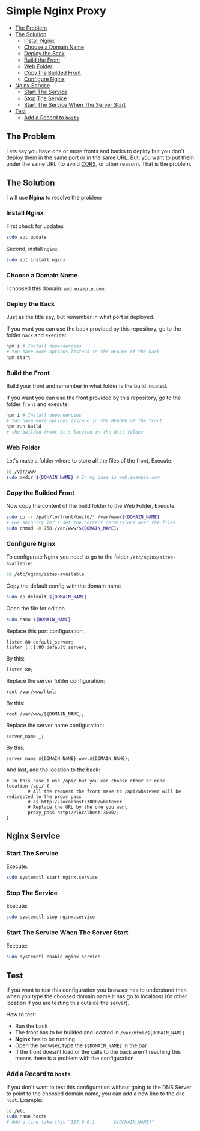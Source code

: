 # Simple Nginx Proxy <!-- omit in toc -->
- [The Problem](#the-problem)
- [The Solution](#the-solution)
  - [Install Nginx](#install-nginx)
  - [Choose a Domain Name](#choose-a-domain-name)
  - [Deploy the Back](#deploy-the-back)
  - [Build the Front](#build-the-front)
  - [Web Folder](#web-folder)
  - [Copy the Builded Front](#copy-the-builded-front)
  - [Configure Nginx](#configure-nginx)
- [Nginx Service](#nginx-service)
  - [Start The Service](#start-the-service)
  - [Stop The Service](#stop-the-service)
  - [Start The Service When The Server Start](#start-the-service-when-the-server-start)
- [Test](#test)
  - [Add a Record to `hosts`](#add-a-record-to-hosts)

## The Problem

Lets say you have one or more fronts and backs to deploy but you don't deploy them in the same port or in the same URL. But, you want to put them under the same URL (to avoid [CORS](https://developer.mozilla.org/en-US/docs/Web/HTTP/CORS), or other reason). That is the problem.


## The Solution

I will use **Nginx** to resolve the problem


### Install Nginx

First check for updates

```bash
sudo apt update
```

Second, install `nginx`

```bash
sudo apt install nginx
```


### Choose a Domain Name

I choosed this domain: `web.example.com`.


### Deploy the Back

Just as the title say, but remember in what port is deployed. 

If you want you can use the back provided by this repository, go to the folder `back` and execute:

```bash
npm i # Install dependencies
# You have more options listend in the README of the back
npm start
```


### Build the Front

Build your front and remember in what folder is the build located.

If you want you can use the front provided by this repository, go to the folder `front` and execute:

```bash
npm i # Install dependencies
# You have more options listend in the README of the front
npm run build
# the builded front it's located in the dist folder
```


### Web Folder

Let's make a folder where to store all the files of the front, Execute:

```bash
cd /var/www
sudo mkdir ${DOMAIN_NAME} # In my case is web.example.com
```


### Copy the Builded Front

Now copy the content of the build folder to the Web Folder, Execute:

```bash
sudo cp -r /path/to/front/build/* /var/www/${DOMAIN_NAME}
# For security let's set the correct permissions over the files
sudo chmod -R 750 /var/www/${DOMAIN_NAME}/
```


### Configure Nginx

To configurate Nginx you need to go to the folder `/etc/nginx/sites-available`:

```bash
cd /etc/nginx/sites-available
```

Copy the default config with the domain name

```bash
sudo cp default ${DOMAIN_NAME}
```

Open the file for edition

```bash
sudo nano ${DOMAIN_NAME}
```

Replace this port configuration:

```nginx
listen 80 default_server;
listen [::]:80 default_server;
```

By this: 

```nginx
listen 80;
```

Replace the server folder configuration:

```nginx
root /var/www/html;
```

By this:

```nginx
root /var/www/${DOMAIN_NAME};
```

Replace the server name configuration:

```nginx
server_name _;
```

By this:

```nginx
server_name ${DOMAIN_NAME} www.${DOMAIN_NAME};
```

And last, add the location to the back:

```nginx
# In this case I use /api/ but you can choose other or none.
location /api/ {
        # All the request the front make to /api/whatever will be redirected to the proxy pass
        # as http://localhost:3000/whatever
        # Replace the URL by the one you want
        proxy_pass http://localhost:3000/;
}
```

## Nginx Service

### Start The Service

Execute:

```bash
sudo systemctl start nginx.service
```

### Stop The Service

Execute:

```bash
sudo systemctl stop nginx.service
```

### Start The Service When The Server Start

Execute:

```bash
sudo systemctl enable nginx.service
```


## Test

If you want to test this configuration you browser has to understand than when you type the choosed domain name it has go to localhost (Or other location if you are testing this outside the server).

How to test:

- Run the back
- The front has to be builded and located in `/var/html/${DOMAIN_NAME}`
- **Nginx** has to be running
- Open the browser, type the `${DOMAIN_NAME}` in the bar
- If the front doesn't load or the calls to the back aren't reaching this means there is a problem with the configuration

### Add a Record to `hosts`

If you don't want to test this configuration without going to the DNS Server to point to the choosed domain name, you can add a new line to the dile `host`. Example:

```bash
cd /etc
sudo nano hosts
# Add a line like this "127.0.0.1       ${DOMAIN_NAME}"
```

